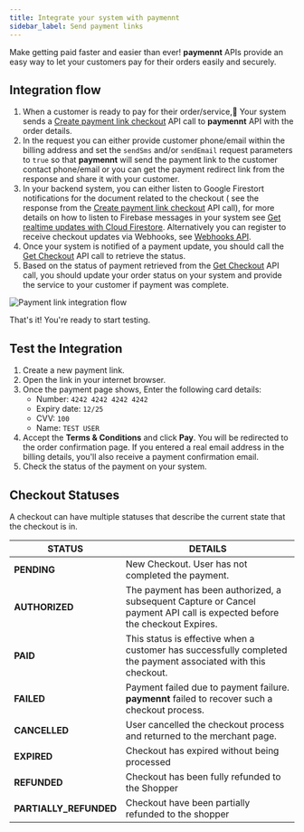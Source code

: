 ```yaml
---
title: Integrate your system with paymennt
sidebar_label: Send payment links
---
```


Make getting paid faster and easier than ever! **paymennt** APIs provide an easy way to let your customers pay for their orders easily and securely.

## Integration flow

1. When a customer is ready to pay for their order/service, ٌYour system sends a [Create payment link checkout](/api/#operation/create-link-checkout) API call to **paymennt** API with the order details.
2. In the request you can either provide customer phone/email within the billing address and set the `sendSms` and/or `sendEmail` request parameters to `true` so that **paymennt** will send the payment link to the customer contact phone/email or you can get the payment redirect link from the response and share it with your customer.
3. In your backend system, you can either listen to Google Firestort notifications for the document related to the checkout ( see the response from the [Create payment link checkout](/api/#operation/create-link-checkout) API call), for more details on how to listen to Firebase messages in your system see [Get realtime updates with Cloud Firestore](https://firebase.google.com/docs/firestore/query-data/listen). Alternatively you can register to receive checkout updates via Webhooks, see [Webhooks API](/api/#tag/Webhooks).
4. Once your system is notified of a payment update, you should call the [Get Checkout](/api/#operation/get-checkout) API call to retrieve the status.
5. Based on the status of payment retrieved from the [Get Checkout](/api/#operation/get-checkout) API call, you should update your order status on your system and provide the service to your customer if payment was complete.

![Payment link integration flow](/img/docs/integrate/merchant-api/link-payment-flow.png)

That's it! You're ready to start testing.

## Test the Integration

1. Create a new payment link.
2. Open the link in your internet browser.
3. Once the payment page shows, Enter the following card details:
   - Number: `4242 4242 4242 4242`
   - Expiry date: `12/25`
   - CVV: `100`
   - Name: `TEST USER`
4. Accept the **Terms & Conditions** and click **Pay**. You will be redirected to the order confirmation page. If you entered a real email address in the billing details, you'll also receive a payment confirmation email.
5. Check the status of the payment on your system.

## Checkout Statuses

A checkout can have multiple statuses that describe the current state that the checkout is in.

| STATUS                 | DETAILS                                                                                                                   |
| ---------------------- | ------------------------------------------------------------------------------------------------------------------------- |
| **PENDING**            | New Checkout. User has not completed the payment.                                                                         |
| **AUTHORIZED**         | The payment has been authorized, a subsequent Capture or Cancel payment API call is expected before the checkout Expires. |
| **PAID**               | This status is effective when a customer has successfully completed the payment associated with this checkout.            |
| **FAILED**             | Payment failed due to payment failure. **paymennt** failed to recover such a checkout process.                            |
| **CANCELLED**          | User cancelled the checkout process and returned to the merchant page.                                                    |
| **EXPIRED**            | Checkout has expired without being processed                                                                              |
| **REFUNDED**           | Checkout has been fully refunded to the Shopper                                                                           |
| **PARTIALLY_REFUNDED** | Checkout have been partially refunded to the shopper                                                                      |

